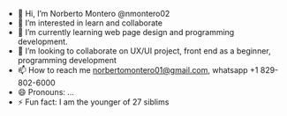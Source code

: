 - 👋 Hi, I’m Norberto Montero @nmontero02
- 👀 I’m interested in learn and collaborate
- 🌱 I’m currently learning web page design and programming development.
- 💞️ I’m looking to collaborate on  UX/UI project, front end as a beginner, programming development
- 📫 How to reach me norbertomontero01@gmail.com, whatsapp +1 829-802-6000
- 😄 Pronouns: ...
- ⚡ Fun fact: I am the younger of 27 siblims

<!---
nmontero02/nmontero02 is a ✨ special ✨ repository because its `README.md` (this file) appears on your GitHub profile.
You can click the Preview link to take a look at your changes.
--->

